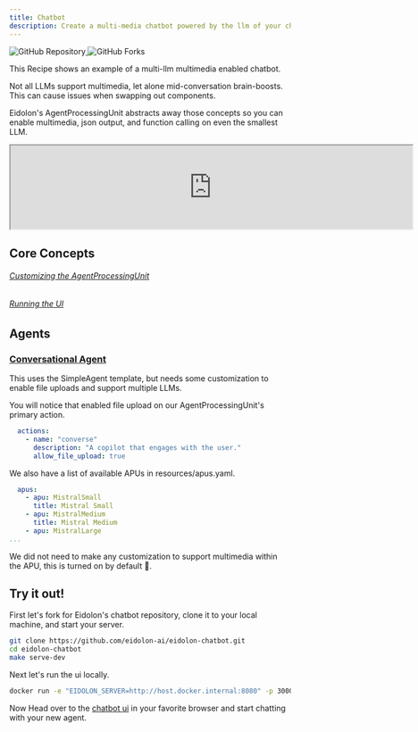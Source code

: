 ```yaml
---
title: Chatbot
description: Create a multi-media chatbot powered by the llm of your choice
---
```


<div>
  <a href="https://github.com/eidolon-ai/eidolon-chatbot">
    <img style="display: inline-block;" alt="GitHub Repository" src="https://img.shields.io/badge/eidolon-Chatbot-blue?style=flat&logo=github">
  </a>
  <a href="https://github.com/eidolon-ai/eidolon-chatbot/fork">
    <img style="display: inline-block;" alt="GitHub Forks" src="https://img.shields.io/badge/fork-grey?style=flat&logo=forgejo&logoColor=white">
  </a>
</div>


This Recipe shows an example of a multi-llm multimedia enabled chatbot. 

Not all LLMs support multimedia, let alone 
mid-conversation brain-boosts. This can cause issues when swapping out components. 

Eidolon's AgentProcessingUnit abstracts away those concepts so you can enable multimedia, json output, and function 
calling on even the smallest LLM.

<iframe width="720"
src="https://www.youtube.com/embed/8GOsbX8Hs50">
</iframe>

## Core Concepts
###### [Customizing the AgentProcessingUnit](http://localhost:4321/docs/references/pluggable)
###### [Running the UI](/docs/references/webui)

## Agents
### [Conversational Agent](https://github.com/eidolon-ai/eidolon-chatbot/blob/main/resources/conversational_agent.yaml)
This uses the SimpleAgent template, but needs some customization to enable file uploads and support multiple LLMs. 

You will notice that enabled file upload on our AgentProcessingUnit's primary action.
```yaml
  actions:
    - name: "converse"
      description: "A copilot that engages with the user."
      allow_file_upload: true
```


We also have a list of available APUs in resources/apus.yaml.
```yaml
  apus:
    - apu: MistralSmall
      title: Mistral Small
    - apu: MistralMedium
      title: Mistral Medium
    - apu: MistralLarge
...
```

We did not need to make any customization to support multimedia within the APU, this is turned on by default 🚀.

## Try it out!
First let's fork for Eidolon's chatbot repository, clone it to your local machine, and start your server.
```bash
git clone https://github.com/eidolon-ai/eidolon-chatbot.git
cd eidolon-chatbot
make serve-dev
```

Next let's run the ui locally.
```bash
docker run -e "EIDOLON_SERVER=http://host.docker.internal:8080" -p 3000:3000 eidolonai/webui:latest
```

Now Head over to the [chatbot ui](http://localhost:3000/eidolon-apps/sp/chatbot) in your favorite browser and start chatting with your new agent.

